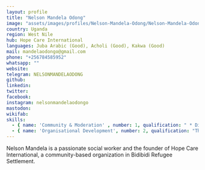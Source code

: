 ```yaml
---
layout: profile
title: "Nelson Mandela Odong"
image: "assets/images/profiles/Nelson-Mandela-Odong/Nelson-Mandela-Odong.jpg"
country: Uganda
region: West Nile
hub: Hope Care International
languages: Juba Arabic (Good), Acholi (Good), Kakwa (Good)
mail: mandelaodongo@gmail.com
phone: "+256784585952"
whatsapp: ""
website: 
telegram: NELSONMANDELAODONG
github: 
linkedin: 
twitter: 
facebook: 
instagram: nelsonmandelaodongo
mastodon: 
wikifab: 
skills:
  - { name: 'Community & Moderation' , number: 1, qualification: " * Diploma on social work and social Administration and theology"}
  - { name: 'Organisational Development', number: 2, qualification: "The founder and Exécutive director of Hope Care International"}
---
```

Nelson Mandela is a passionate social worker and the founder of Hope Care International, a community-based organization in Bidibidi Refugee Settlement.
